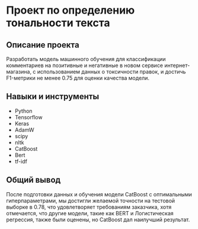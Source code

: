 # Проект по определению тональности текста
## Описание проекта
Разработать модель машинного обучения для классификации комментариев на позитивные и негативные в 
новом сервисе интернет-магазина, с использованием данных о токсичности правок, и достичь F1-метрики не менее 
0.75 для оценки качества модели.
## Навыки и инструменты
* Python
* Tensorflow
* Keras
* AdamW
* scipy
* nltk
* CatBoost
* Bert
* tf-idf
## Общий вывод
После подготовки данных и обучения модели CatBoost с оптимальными гиперпараметрами, мы достигли желаемой точности на тестовой выборке в 0.78, что удовлетворяет требованиям заказчика, хотя отмечается, что другие модели, такие как BERT и Логистическая регрессия, также были оценены, но CatBoost дал наилучший результат.

